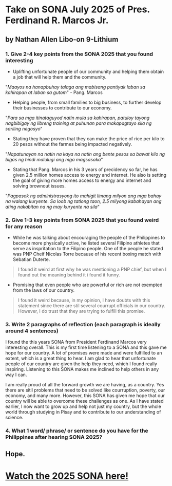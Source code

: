 # Take on SONA July 2025 of Pres. Ferdinand R. Marcos Jr.
## by Nathan Allen Libo-on  9-Lithium

### 1. **Give 2-4 key points from the SONA 2025 that you found interesting**

- Uplifting unfortunate people of our community and helping them obtain a job that will help them and the community.

"*Maayos na hanapbuhay talaga ang mabisang pantiyak laban sa kahirapan at laban sa gutom*" - Pang. Marcos

- Helping people, from small families to big business, to further develop their businesses to contribute to our economy.

"*Para sa mga itinataguyod natin mula sa kahirapan, patuloy tayong nagbibigay ng libreng training at puhunan para makapagtayo sila ng sariling negosyo*"

- Stating they have proven that they can make the price of rice per kilo to 20 pesos without the farmes being impacted negatively.

"*Napatunayan na natin na kaya na natin ang bente pesos sa bawat kilo ng bigas ng hindi malulugi ang mga magsasaka*"

- Stating that Pang. Marcos in his 3 years of precidency so far, he has given 2.5 million homes access to energy and internet. He also is setting the goal of giving more homes access to energy and internet and solving brownout issues.

"*Pagpasok ng administrasyong ito mahigit limang milyon ang mga bahay na walang kuryente. Sa loob ng tatlong taon, 2.5 milyong 
kabahayan ang ating nakabitan na ng may kuryente na sila*"


### 2. **Give 1-3 key points from SONA 2025 that you found weird for any reason**

- While he was talking about encouraging the people of the Philippines to become more physically active, he listed several Filipino athletes that serve as inspritation to the Filipino people. One of the people he stated was PNP Cheif Nicolas Torre because of his recent boxing match with Sebatian Duterte. 

> I found it weird at first why he was mentioning a PNP chief, but when I found out the meaning behind it i found it funny.

- Promising that even people who are powerful or rich are not exempted from the laws of our country.

> I found it weird because, in my opinion, I have doubts with this statement since there are stil several courrupt officials in our country. However, I do trust that they are trying to fulfill this promise.



### 3. **Write 2 paragraphs of reflection (each paragraph is ideally around 4 sentences)**

I found the this years SONA from President Ferdinand Marcos very interesting overall. This is my first time listening to a SONA and this gave me hope for our country. A lot of promises were made and were fulfilled to an extent, which is a great thing to hear. I am glad to hear that unfortunate people of our country are given the help they need, which I found really inspiring. Listening to this SONA makes me inclined to help others in any way I can.

I am really proud of all the forward growth we are having, as a country. Yes there are sitll problems that need to be solved like courruption, poverty, our economy, and many more. However, this SONA has given me hope that our country will be able to overcome these challenges as one. As I have stated earlier, I now want to grow up and help not just my country, but the whole world through studying in Pisay and to contribute to our understanding of science.


### 4. **What 1 word/ phrase/ or sentence do you have for the Philippines after hearing SONA 2025?**

## Hope.



# [Watch the 2025 SONA here!](https://www.youtube.com/watch?v=DQpQxwGC4qI)